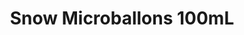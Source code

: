 ---
layout: product
title: "Snow Microballons 100mL"
price: "1200" 
desc: "Fini sneg"
img_path: "/assets/img/AK8010.webp"
brand: "AK Interactive"
available: false
special_offer: false
new: false
soon: false
cat: "080000"
subcat: "080200"
subsubcat: "0N/A"
sifra: "AK8010"
popular: false
---